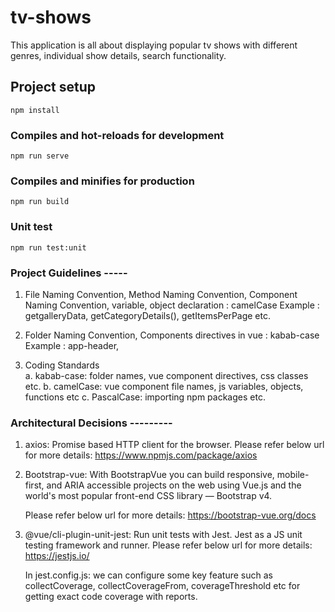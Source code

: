 # tv-shows
This application is all about displaying popular tv shows with different genres, individual show details, search functionality.


## Project setup
```
npm install
```

### Compiles and hot-reloads for development
```
npm run serve
```

### Compiles and minifies for production
```
npm run build
```

### Unit test
```
npm run test:unit
```

### Project Guidelines -----

1) File Naming Convention, 
   Method Naming Convention, 
   Component Naming Convention,
   variable, object declaration : camelCase
   Example : getgalleryData, getCategoryDetails(), getItemsPerPage etc. 

2) Folder Naming Convention, Components directives in vue : kabab-case
   Example : app-header, <app-header />

3) Coding Standards  
   a. kabab-case:
      folder names, vue component directives, css classes etc.
   b. camelCase:
      vue component file names, js variables, objects, functions etc
   c. PascalCase:
      importing npm packages etc. 

### Architectural Decisions ---------
1. axios:
   Promise based HTTP client for the browser.
   Please refer below url for more details:
   https://www.npmjs.com/package/axios   

2. Bootstrap-vue:
   With BootstrapVue you can build responsive, mobile-first, and ARIA accessible projects on the web using Vue.js and the world's most popular front-end CSS library — Bootstrap v4.

   Please refer below url for more details:
   https://bootstrap-vue.org/docs

3. @vue/cli-plugin-unit-jest:
   Run unit tests with Jest. Jest as a JS unit testing framework and runner.
   Please refer below url for more details:
   https://jestjs.io/

   In jest.config.js: we can configure some key feature such as collectCoverage, collectCoverageFrom, coverageThreshold etc
   for getting exact code coverage with reports.
  
